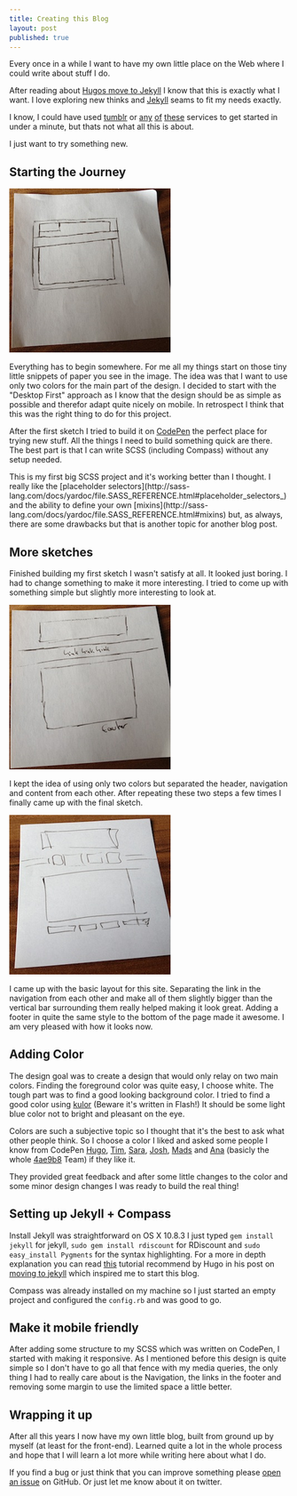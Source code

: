 ```yaml
---
title: Creating this Blog
layout: post
published: true
---
```

Every once in a while I want to have my own little place on the Web where I could write about stuff I do.

After reading about [Hugos move to Jekyll](http://hugogiraudel.com/2013/02/21/jekyll/) I know that this is exactly what I want.
I love exploring new thinks and [Jekyll](https://github.com/mojombo/jekyll) seams to fit my needs exactly.

I know, I could have used [tumblr](http://www.tumblr.com/) or [any](http://scriptogr.am/) [of](http://www.blogger.com/) [these](http://wordpress.com/) services to get started in under a minute, but thats not what all this is about.

I just want to try something new.

## Starting the Journey
<img src="/images/blog-creating/first-drawing.jpg" class="image-left" />

Everything has to begin somewhere. For me all my things start on those tiny little snippets of paper you see in the image. The idea was
that I want to use only two colors for the main part of the design. I decided to start with the "Desktop First" approach as I know that the design should be
as simple as possible and therefor adapt quite nicely on mobile. In retrospect I think that this was the right thing to do
for this project.

After the first sketch I tried to build it on [CodePen](http://codepen.io) the perfect place for trying new stuff.
All the things I need to build something quick are there. The best part is that I can write SCSS (including Compass) without
any setup needed.

<aside>
This is my first big SCSS project and it's working better than I thought. I really like the [placeholder selectors](http://sass-lang.com/docs/yardoc/file.SASS_REFERENCE.html#placeholder_selectors_) and the ability to define your own [mixins](http://sass-lang.com/docs/yardoc/file.SASS_REFERENCE.html#mixins) but, as always, there are some drawbacks but that is another topic for another blog post.
</aside>

## More sketches

Finished building my first sketch I wasn't satisfy at all. It looked just boring. I had to change something to make it more interesting.
I tried to come up with something simple but slightly more interesting to look at.

<img src="/images/blog-creating/second-drawing.jpg" class="image-center" />

I kept the idea of using only two colors but separated the header, navigation and content from each other.
After repeating these two steps a few times I finally came up with the final sketch.

<img src="/images/blog-creating/final-drawing.jpg" class="image-right" />

I came up with the basic layout for this site. Separating the link in the navigation from each other and make all of them slightly bigger than the vertical bar surrounding them really helped making it look great. Adding a footer in quite the same style to the bottom of the page made it awesome. I am very pleased with how it looks now.

## Adding Color

The design goal was to create a design that would only relay on two main colors. Finding the foreground color was quite easy, I choose white. The tough part was to find a good looking background color. I tried to find a good color using [kulor](http://kuler.adobe.com) (Beware it's written in Flash!) It should be some light blue color not to bright and pleasant on the eye.

Colors are such a subjective topic so I thought that it's the best to ask what other people think.
So I choose a color I liked and asked some people I know from CodePen [Hugo](https://twitter.com/HugoGiraudel), [Tim](https://twitter.com/TimPietrusky), [Sara](https://twitter.com/SaraSoueidan), [Josh](https://twitter.com/_joshnh), [Mads](https://twitter.com/Mobilpadde) and [Ana](https://twitter.com/thebabydino) (basicly the whole [4ae9b8](http://4ae9b8.com/) Team) if they like it.

They provided great feedback and after some little changes to the color and some minor design changes I was ready to build the real thing!

## Setting up Jekyll + Compass

Install Jekyll was straightforward on OS X 10.8.3 I just typed `gem install jekyll` for jekyll, `sudo gem install rdiscount` for RDiscount and `sudo easy_install Pygments` for the syntax highlighting. For a more in depth explanation you can read [this](http://www.andrewmunsell.com/tutorials/jekyll-by-example/) tutorial recommend by Hugo in his post on [moving to jekyll](http://hugogiraudel.com/2013/02/21/jekyll/) which inspired me to start this blog.

Compass was already installed on my machine so I just started an empty project and configured the `config.rb` and was good to go.

## Make it mobile friendly

After adding some structure to my SCSS which was written on CodePen, I started with making it responsive. As I mentioned before this design is quite simple so I don't have to go all that fence with my media queries, the only thing I had to really care about is the Navigation, the links in the footer and removing some margin to use the limited space a little better.

## Wrapping it up

After all this years I now have my own little blog, built from ground up by myself (at least for the front-end). Learned quite a lot in the whole process and hope that I will learn a lot more while writing here about what I do.


If you find a bug or just think that you can improve something please [open an issue](https://github.com/FWeinb/fweinb.github.com/issues) on GitHub. Or just let me know about it on twitter.
